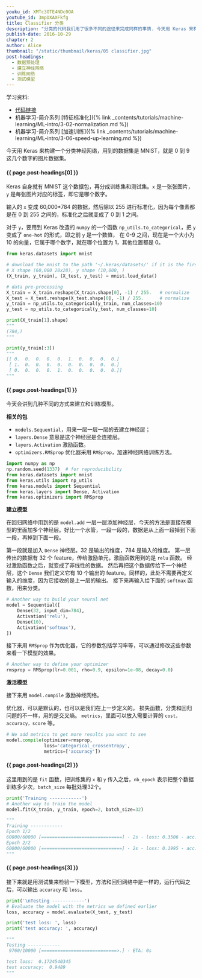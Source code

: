 ```yaml
---
youku_id: XMTc3OTE4NDc0OA
youtube_id: 3mpDXAXFkfg
title: Classifier 分类
description: "分类的代码我们用了很多不同的途径来完成同样的事情. 今天用 Keras 来构建一个分类神经网络，用到的数据集是 MNIST，就是 0 到 9 这几个数字的图片数据集。"
publish-date: 2016-10-29
chapter: 2
author: Alice
thumbnail: "/static/thumbnail/keras/05 classifier.jpg"
post-headings:
  - 数据预处理
  - 建立神经网络
  - 训练网络
  - 测试模型
---
```


学习资料:
  * [代码链接](https://github.com/MorvanZhou/tutorials/blob/master/kerasTUT/5-classifier_example.py)
  * 机器学习-简介系列 [特征标准化]({% link _contents/tutorials/machine-learning/ML-intro/3-02-normalization.md %})
  * 机器学习-简介系列 [加速训练]({% link _contents/tutorials/machine-learning/ML-intro/3-06-speed-up-learning.md %})


今天用 Keras 来构建一个分类神经网络，用到的数据集是 MNIST，就是 0 到 9 这几个数字的图片数据集。


<h4 class="tut-h4-pad" id="{{ page.post-headings[0] }}">{{ page.post-headings[0] }}</h4>

Keras 自身就有 MNIST 这个数据包，再分成训练集和测试集。`x` 是一张张图片，`y` 是每张图片对应的标签，即它是哪个数字。

输入的 `x` 变成 60,000*784 的数据，然后除以 255 进行标准化，因为每个像素都是在 0 到 255 之间的，标准化之后就变成了 0 到 1 之间。

对于 `y`，要用到 Keras 改造的 `numpy` 的一个函数 `np_utils.to_categorical`，把 `y` 变成了 `one-hot` 的形式，即之前 `y` 是一个数值，
在 0-9 之间，现在是一个大小为 10 的向量，它属于哪个数字，就在哪个位置为 1，其他位置都是 0。


``` python
from keras.datasets import mnist

# download the mnist to the path '~/.keras/datasets/' if it is the first time to be called
# X shape (60,000 28x28), y shape (10,000, )
(X_train, y_train), (X_test, y_test) = mnist.load_data()

# data pre-processing
X_train = X_train.reshape(X_train.shape[0], -1) / 255.   # normalize
X_test = X_test.reshape(X_test.shape[0], -1) / 255.      # normalize
y_train = np_utils.to_categorical(y_train, num_classes=10)
y_test = np_utils.to_categorical(y_test, num_classes=10)

print(X_train[1].shape)
"""
(784,)
"""

print(y_train[:3])
"""
[[ 0.  0.  0.  0.  0.  1.  0.  0.  0.  0.]
 [ 1.  0.  0.  0.  0.  0.  0.  0.  0.  0.]
 [ 0.  0.  0.  0.  1.  0.  0.  0.  0.  0.]]
"""
```



<h4 class="tut-h4-pad" id="{{ page.post-headings[1] }}">{{ page.post-headings[1] }}</h4>

今天会讲到几种不同的方式来建立和训练模型。

**相关的包**

* `models.Sequential`，用来一层一层一层的去建立神经层；
* `layers.Dense` 意思是这个神经层是全连接层。
* `layers.Activation` 激励函数。
* `optimizers.RMSprop` 优化器采用 `RMSprop`，加速神经网络训练方法。

``` python
import numpy as np
np.random.seed(1337)  # for reproducibility
from keras.datasets import mnist
from keras.utils import np_utils
from keras.models import Sequential
from keras.layers import Dense, Activation
from keras.optimizers import RMSprop
```

**建立模型**

在回归网络中用到的是 `model.add` 一层一层添加神经层，今天的方法是直接在模型的里面加多个神经层。好比一个水管，一段一段的，数据是从上面一段掉到下面一段，再掉到下面一段。

第一段就是加入 `Dense` 神经层。32 是输出的维度，784 是输入的维度。
第一层传出的数据有 32 个 feature，传给激励单元，激励函数用到的是 `relu` 函数。
经过激励函数之后，就变成了非线性的数据。
然后再把这个数据传给下一个神经层，这个 `Dense` 我们定义它有 10 个输出的 feature。同样的，此处不需要再定义输入的维度，因为它接收的是上一层的输出。
接下来再输入给下面的 `softmax` 函数，用来分类。

``` python
# Another way to build your neural net
model = Sequential([
    Dense(32, input_dim=784),
    Activation('relu'),
    Dense(10),
    Activation('softmax'),
])
```

接下来用 `RMSprop` 作为优化器，它的参数包括学习率等，可以通过修改这些参数来看一下模型的效果。

``` python
# Another way to define your optimizer
rmsprop = RMSprop(lr=0.001, rho=0.9, epsilon=1e-08, decay=0.0)
```

**激活模型**

接下来用 `model.compile` 激励神经网络。

优化器，可以是默认的，也可以是我们在上一步定义的。
损失函数，分类和回归问题的不一样，用的是交叉熵。
`metrics`，里面可以放入需要计算的 `cost，accuracy，score` 等。

``` python
# We add metrics to get more results you want to see
model.compile(optimizer=rmsprop,
              loss='categorical_crossentropy',
              metrics=['accuracy'])
```


<h4 class="tut-h4-pad" id="{{ page.post-headings[2] }}">{{ page.post-headings[2] }}</h4>

这里用到的是 `fit` 函数，把训练集的 `x` 和 `y` 传入之后，`nb_epoch` 表示把整个数据训练多少次，`batch_size` 每批处理32个。

``` python
print('Training ------------')
# Another way to train the model
model.fit(X_train, y_train, epoch=2, batch_size=32)

"""
Training ------------
Epoch 1/2
60000/60000 [==============================] - 2s - loss: 0.3506 - acc: 0.9025     
Epoch 2/2
60000/60000 [==============================] - 2s - loss: 0.1995 - acc: 0.9421   
"""
```

<h4 class="tut-h4-pad" id="{{ page.post-headings[3] }}">{{ page.post-headings[3] }}</h4>

接下来就是用测试集来检验一下模型，方法和回归网络中是一样的，运行代码之后，可以输出 `accuracy` 和 `loss`。

``` python
print('\nTesting ------------')
# Evaluate the model with the metrics we defined earlier
loss, accuracy = model.evaluate(X_test, y_test)

print('test loss: ', loss)
print('test accuracy: ', accuracy)

"""
Testing ------------
 9760/10000 [============================>.] - ETA: 0s

test loss:  0.1724540345
test accuracy:  0.9489
"""

```






